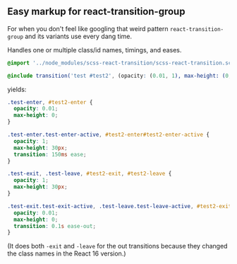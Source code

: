## Easy markup for react-transition-group

For when you don't feel like googling that weird pattern `react-transition-group` and its variants use every dang time.

Handles one or multiple class/id names, timings, and eases.

```scss
@import '../node_modules/scss-react-transition/scss-react-transition.scss';

@include transition('test #test2', (opacity: (0.01, 1), max-height: (0, 30px)), 150 .1s, ease ease-out);
```

yields:

```css
.test-enter, #test2-enter {
  opacity: 0.01;
  max-height: 0;
}

.test-enter.test-enter-active, #test2-enter#test2-enter-active {
  opacity: 1;
  max-height: 30px;
  transition: 150ms ease;
}

.test-exit, .test-leave, #test2-exit, #test2-leave {
  opacity: 1;
  max-height: 30px;
}

.test-exit.test-exit-active, .test-leave.test-leave-active, #test2-exit#test2-exit-active, #test2-leave#test2-leave-active {
  opacity: 0.01;
  max-height: 0;
  transition: 0.1s ease-out;
}
```

(It does both `-exit` and `-leave` for the out transitions because they changed the class names in the React 16 version.)
